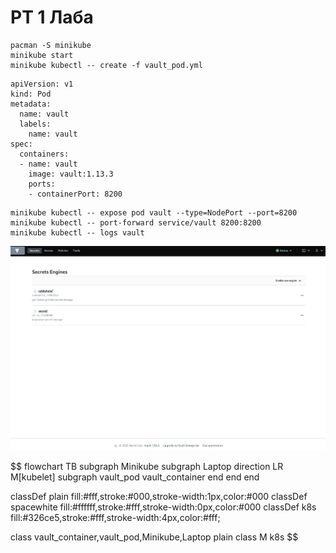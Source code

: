 # РТ 1 Лаба   
```
pacman -S minikube
minikube start
minikube kubectl -- create -f vault_pod.yml

```
```
apiVersion: v1
kind: Pod
metadata:
  name: vault
  labels:
    name: vault
spec:
  containers:
  - name: vault
    image: vault:1.13.3
    ports:
    - containerPort: 8200

```
```
minikube kubectl -- expose pod vault --type=NodePort --port=8200
minikube kubectl -- port-forward service/vault 8200:8200
minikube kubectl -- logs vault

```
![image.png](files/image.png)    

$$
flowchart TB
    subgraph Minikube
        subgraph Laptop
        direction LR
        M[kubelet]
            subgraph vault_pod
                vault_container
            end
        end
    end

classDef plain fill:#fff,stroke:#000,stroke-width:1px,color:#000
classDef spacewhite fill:#ffffff,stroke:#fff,stroke-width:0px,color:#000
classDef k8s fill:#326ce5,stroke:#fff,stroke-width:4px,color:#fff;

class vault_container,vault_pod,Minikube,Laptop plain
class M k8s
$$
   
